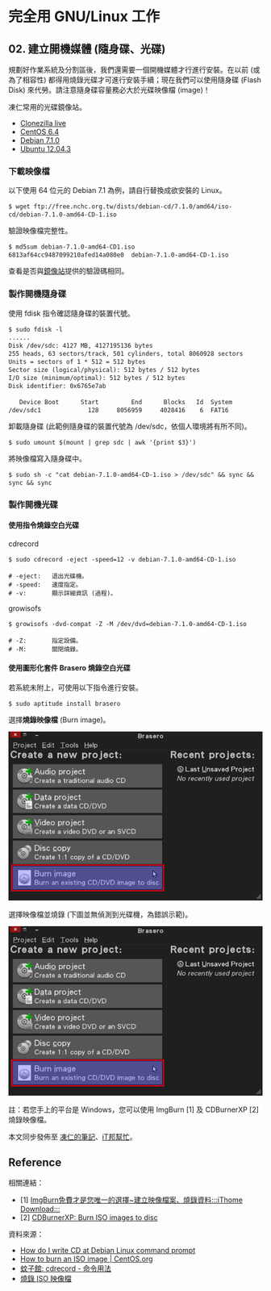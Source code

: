 # 完全用 GNU/Linux 工作

## 02. 建立開機媒體 (隨身碟、光碟)

規劃好作業系統及分割區後，我們還需要一個開機媒體才行進行安裝。在以前 (或為了相容性) 都得用燒錄光碟才可進行安裝手續；現在我們可以使用隨身碟 (Flash Disk) 來代勞。請注意隨身碟容量務必大於光碟映像檔 (image)！

凍仁常用的光碟鏡像站。

- [Clonezilla live](http://clonezilla.nchc.org.tw/clonezilla-live/download/sourceforge/)
- [CentOS 6.4](ftp://ftp.nsysu.edu.tw/Unix-like/CentOS/6.4/isos/)
- [Debian 7.1.0](ftp://free.nchc.org.tw/dists/debian-cd/7.1.0/)
- [Ubuntu 12.04.3](ftp://ftp.nsysu.edu.tw/Unix-like/Ubuntu/ubuntu-cd/12.04.3/)

### 下載映像檔

以下使用 64 位元的 Debian 7.1 為例，請自行替換成欲安裝的 Linux。

	$ wget ftp://free.nchc.org.tw/dists/debian-cd/7.1.0/amd64/iso-cd/debian-7.1.0-amd64-CD-1.iso

驗證映像檔完整性。

	$ md5sum debian-7.1.0-amd64-CD1.iso
	6813af64cc9487099210afed14a080e0  debian-7.1.0-amd64-CD-1.iso

查看是否與[鏡像站](ftp://free.nchc.org.tw/dists/debian-cd/7.1.0/amd64/iso-cd/MD5SUMS)提供的驗證碼相同。

### 製作開機隨身碟

使用 fdisk 指令確認隨身碟的裝置代號。

	$ sudo fdisk -l
	......
	Disk /dev/sdc: 4127 MB, 4127195136 bytes
	255 heads, 63 sectors/track, 501 cylinders, total 8060928 sectors
	Units = sectors of 1 * 512 = 512 bytes
	Sector size (logical/physical): 512 bytes / 512 bytes
	I/O size (minimum/optimal): 512 bytes / 512 bytes
	Disk identifier: 0x6765e7ab
	
	   Device Boot      Start         End      Blocks   Id  System
	/dev/sdc1             128     8056959     4028416    6  FAT16

卸載隨身碟 (此範例隨身碟的裝置代號為 /dev/sdc，依個人環境將有所不同)。

	$ sudo umount $(mount | grep sdc | awk '{print $3}')

將映像檔寫入隨身碟中。

	$ sudo sh -c "cat debian-7.1.0-amd64-CD-1.iso > /dev/sdc" && sync && sync && sync

### 製作開機光碟

#### 使用指令燒錄空白光碟

cdrecord 

	$ sudo cdrecord -eject -speed=12 -v debian-7.1.0-amd64-CD-1.iso 

	# -eject:	退出光碟機。
	# -speed:	速度指定。
	# -v:		顯示詳細資訊 (過程)。

growisofs 

	$ growisofs -dvd-compat -Z -M /dev/dvd=debian-7.1.0-amd64-CD-1.iso

	# -Z:		指定設備。
	# -M:		關閉燒錄。

#### 使用圖形化套件 Brasero 燒錄空白光碟

若系統未附上，可使用以下指令進行安裝。

	$ sudo aptitude install brasero

選擇**燒錄映像檔** (Burn image)。

![2013-09-19-brasero-1.png](imgs/2013-09-19-brasero-1.png "2013-09-19-brasero-1.png")


選擇映像檔並燒錄 (下圖並無偵測到光碟機，為錯誤示範)。

![2013-09-19-brasero-1.png](imgs/2013-09-19-brasero-1.png "2013-09-19-brasero-1.png")

註：若您手上的平台是 Windows，您可以使用 ImgBurn [1] 及 CDBurnerXP [2] 燒錄映像檔。

本文同步發佈至 [凍仁的筆記](http://note.drx.tw/2013/09/working-with-linux-02-build-bootable-usb-cd.html)、[iT邦幫忙](http://ithelp.ithome.com.tw/question/10127775)。

## Reference

相關連結：

- [1] [ImgBurn免費才是您唯一的選擇~建立映像檔案、燒錄資料:::iThome Download:::](http://download.ithome.com.tw/article/index/id/758)
- [2] [CDBurnerXP: Burn ISO images to disc](http://cdburnerxp.se/help/Data/burn-iso)

資料來源：

- [How do I write CD at Debian Linux command prompt](http://www.cyberciti.biz/tips/how-do-i-write-cd-at-debain-linux-command-prompt.html)
- [How to burn an ISO image | CentOS.org](http://www.centos.org/docs/5/html/CD_burning_howto.html)
- [蚊子館: cdrecord - 命令用法](http://linux-guys.blogspot.tw/2011/01/cdrecord.html)
- [燒錄 ISO 映像檔](http://ms.ntcb.edu.tw/~steven/tips/burn-iso.htm)

